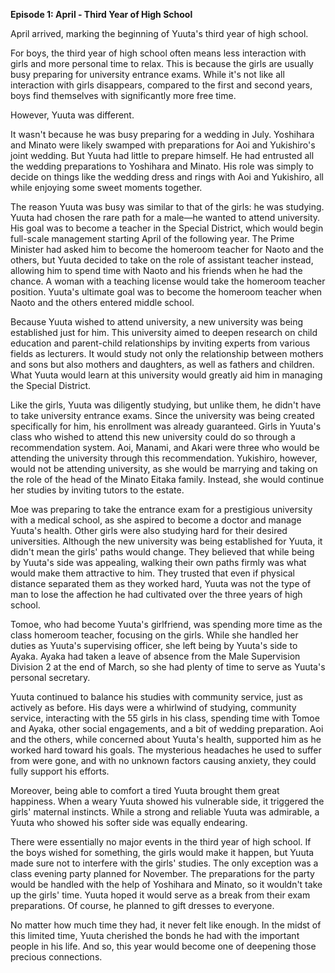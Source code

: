 **Episode 1: April - Third Year of High School**

April arrived, marking the beginning of Yuuta's third year of high school.

For boys, the third year of high school often means less interaction with girls and more personal time to relax. This is because the girls are usually busy preparing for university entrance exams. While it's not like all interaction with girls disappears, compared to the first and second years, boys find themselves with significantly more free time.

However, Yuuta was different.

It wasn't because he was busy preparing for a wedding in July. Yoshihara and Minato were likely swamped with preparations for Aoi and Yukishiro's joint wedding. But Yuuta had little to prepare himself. He had entrusted all the wedding preparations to Yoshihara and Minato. His role was simply to decide on things like the wedding dress and rings with Aoi and Yukishiro, all while enjoying some sweet moments together.

The reason Yuuta was busy was similar to that of the girls: he was studying. Yuuta had chosen the rare path for a male—he wanted to attend university. His goal was to become a teacher in the Special District, which would begin full-scale management starting April of the following year. The Prime Minister had asked him to become the homeroom teacher for Naoto and the others, but Yuuta decided to take on the role of assistant teacher instead, allowing him to spend time with Naoto and his friends when he had the chance. A woman with a teaching license would take the homeroom teacher position. Yuuta's ultimate goal was to become the homeroom teacher when Naoto and the others entered middle school.

Because Yuuta wished to attend university, a new university was being established just for him. This university aimed to deepen research on child education and parent-child relationships by inviting experts from various fields as lecturers. It would study not only the relationship between mothers and sons but also mothers and daughters, as well as fathers and children. What Yuuta would learn at this university would greatly aid him in managing the Special District.

Like the girls, Yuuta was diligently studying, but unlike them, he didn't have to take university entrance exams. Since the university was being created specifically for him, his enrollment was already guaranteed. Girls in Yuuta's class who wished to attend this new university could do so through a recommendation system. Aoi, Manami, and Akari were three who would be attending the university through this recommendation. Yukishiro, however, would not be attending university, as she would be marrying and taking on the role of the head of the Minato Eitaka family. Instead, she would continue her studies by inviting tutors to the estate.

Moe was preparing to take the entrance exam for a prestigious university with a medical school, as she aspired to become a doctor and manage Yuuta's health. Other girls were also studying hard for their desired universities. Although the new university was being established for Yuuta, it didn't mean the girls' paths would change. They believed that while being by Yuuta's side was appealing, walking their own paths firmly was what would make them attractive to him. They trusted that even if physical distance separated them as they worked hard, Yuuta was not the type of man to lose the affection he had cultivated over the three years of high school.

Tomoe, who had become Yuuta's girlfriend, was spending more time as the class homeroom teacher, focusing on the girls. While she handled her duties as Yuuta's supervising officer, she left being by Yuuta's side to Ayaka. Ayaka had taken a leave of absence from the Male Supervision Division 2 at the end of March, so she had plenty of time to serve as Yuuta's personal secretary.

Yuuta continued to balance his studies with community service, just as actively as before. His days were a whirlwind of studying, community service, interacting with the 55 girls in his class, spending time with Tomoe and Ayaka, other social engagements, and a bit of wedding preparation. Aoi and the others, while concerned about Yuuta's health, supported him as he worked hard toward his goals. The mysterious headaches he used to suffer from were gone, and with no unknown factors causing anxiety, they could fully support his efforts.

Moreover, being able to comfort a tired Yuuta brought them great happiness. When a weary Yuuta showed his vulnerable side, it triggered the girls' maternal instincts. While a strong and reliable Yuuta was admirable, a Yuuta who showed his softer side was equally endearing.

There were essentially no major events in the third year of high school. If the boys wished for something, the girls would make it happen, but Yuuta made sure not to interfere with the girls' studies. The only exception was a class evening party planned for November. The preparations for the party would be handled with the help of Yoshihara and Minato, so it wouldn't take up the girls' time. Yuuta hoped it would serve as a break from their exam preparations. Of course, he planned to gift dresses to everyone.

No matter how much time they had, it never felt like enough. In the midst of this limited time, Yuuta cherished the bonds he had with the important people in his life. And so, this year would become one of deepening those precious connections.
